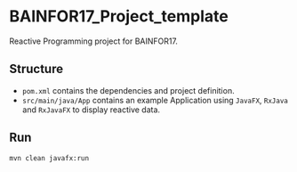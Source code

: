 # BAINFOR17_Project_template
Reactive Programming project for BAINFOR17.

## Structure
* `pom.xml` contains the dependencies and project definition.
* `src/main/java/App` contains an example Application using `JavaFX`, `RxJava` and `RxJavaFX` to display reactive data.

## Run
`mvn clean javafx:run`
